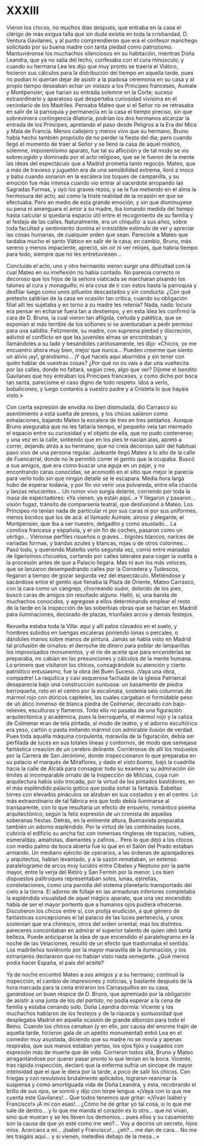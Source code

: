 # XXXIII

Vieron los chicos, no muchos días después, que entraba en la casa el clérigo de
más exigua talla que sin duda existía en toda la cristiandad, D. Ventura
Gavilanes, y al punto comprendieron que era el confesor manchego solicitado por
su buena madre con tanta piedad como patriotismo. Mantuviéronse los muchachos
silenciosos en su habitación, mientras Doña Leandra, que ya no salía del lecho,
confesaba con el cura minúsculo; y cuando su hermana Lea les dijo que muy
pronto se traería el Viático, hicieron sus cálculos para la distribución del
tiempo en aquella tarde, pues no podían ni querían dejar de asistir a la
piadosa ceremonia en su casa y al propio tiempo deseaban echar un vistazo a los
Príncipes franceses, Aumale y Montpensier, que harían su entrada solemne en la
Corte; suceso extraordinario y aparatoso que despertaba curiosidad vivísima en
el vecindario de los Madriles. Pensaba Mateo que si el Señor no se retrasaba en
salir de la parroquia y permanecía en la casa el tiempo preciso, sin que
sobreviniera contingencia dilatoria, podrían los dos hermanos alcanzar la
entrada de los Príncipes, apretando el paso desde Peligros a la Era del Mico
y Mala de Francia. Menos callejero y menos vivo que su hermano, Bruno había
hecho también propósito de no perder la fiesta del día; pero cuando llegó el
momento de traer al Señor y se llenó la casa de aquel místico, solemne,
imponentísimo aparato, fue tal su aflicción y de tal modo se vio sobrecogido
y dominado por el acto religioso, que se le fueron de la mente las ideas del
espectáculo que a Madrid prometía tanto regocijo. Mateo, que a más de travieso
y juguetón era de una sensibilidad extrema, lloró a moco y baba cuando sonaron
en la escalera los toques de campanilla, y su emoción fue más intensa cuando
vio entrar al sacerdote arropando las Sagradas Formas, y oyó los graves rezos,
y se le fue metiendo en el alma la hermosura del acto, así como la triste
realidad de la ocasión en que se efectuaba. Pero en medio de esta grande
emoción, y sin que disminuyese su pena ni amenguara el amor a su madre, iba
tomando medida del tiempo hasta calcular si quedaría espacio útil entre el
recogimiento de su familia y el festejo de las calles. Naturalmente, era un
chiquillo: a sus años, sobre toda facultad y sentimiento domina el irresistible
estímulo de ver y apreciar las cosas humanas, de cualquier orden que sean.
Pareciole a Mateo que tardaba mucho el santo Viático en salir de la casa; en
cambio, Bruno, más sereno y menos impaciente, apreció, sin oír ni ver relojes,
que habría tiempo para todo, siempre que no les entretuviesen...

Concluido el acto, uno y otro hermanito vieron surgir una dificultad con la
cual Mateo en su irreflexión no había contado. No parecía correcto ni decoroso
que los hijos de la señora viaticada se marcharan pisando los talones al cura
y monaguillo; ni era cosa de ir con estos hasta la parroquia y desfilar luego
como unos pilluelos descastados y sin conducta. ¿Con qué pretexto saldrían de
la casa en ocasión tan crítica, cuando su obligación filial allí les sujetaba
y en torno a su madre les retenía? Nada, nada: locura era pensar en echarse
fuera tan a destiempo, y en esta idea les confirmó la cara de D. Bruno, la cual
vieron tan afligida, ceñuda y patética, que se exponían al más terrible de los
sofiones si se aventuraban a pedir permiso para una salidita. Felizmente, su
madre, con suprema piedad y discreción, adivinó el conflicto en que las
juveniles almas se encontraban, y llamándoles a su lado y besándoles
cariñosamente, les dijo: «Chicos, yo me encuentro ahora muy bien, mejor que
nunca... Pueden creerme que siento un alivio ¡ay!, grandísimo... ¡Y qué hacéis
aquí aburridos y sin tener con quién hablar de vuestras cosas? ¿Por qué no os
vais a dar una vueltecita por las calles, donde no faltará, según creo, algo
que ver? Díjome el bendito Gavilanes que hoy entraban los Príncipes franceses,
y como dicho por boca tan santa, pareciome el caso digno de todo respeto. Idos
a verlo, bobalicones, y luego contaréis a vuestro padre y a Cristeta lo que
hayáis visto.»

Con cierta expresión de envidia no bien disimulada, dio Carrasco su
asentimiento a esta suelta de presos, y los chicos salieron como exhalaciones,
bajando Mateo la escalera de tres en tres peldaños. Aunque Bruno aseguraba que
no les faltaría tiempo, el pequeño veía tan mermado el espacio entre su
curiosidad y el objeto de ella, que no pudo contenerse; y una vez en la calle,
sintiendo que en los pies le nacían alas, apretó a correr, dejando atrás a su
hermano, que no creía decoroso salir del habitual paso vivo de una persona
regular. Jadeante llegó Mateo a lo alto de la calle de Fuencarral, donde no le
permitió correr el gentío que la ocupaba. Buscó a sus amigos, que era como
buscar una aguja en un pajar, y no encontrando caras conocidas, se acomodó en
el sitio que mejor le parecía para verlo todo sin que ningún detalle se le
escapara. Media hora larga hubo de esperar todavía, y por fin vio venir una
polvareda, entre ella chacós y lanzas relucientes... Un rumor vivo surgía
delante, corriendo por toda la masa de espectadores: «Ya vienen, ya están
aquí...» Y llegaron y pasaron... visión fugaz, tránsito de comparsería teatral,
que desilusionó a Mateo. Los Príncipes no tenían nada de particular ni por sus
caras ni por sus uniformes, menos bonitos que los de acá: el llamado Aumale,
airoso y elegante; el Montpensier, que iba a ser nuestro, delgadito y como
asustado... La comitiva francesa y española, y el sin fin de coches, pasaron
como un vértigo... Viéronse perfiles risueños o graves... bigotes blancos,
narices de variadas formas, y bandas azules y blancas, rojas o de otros
colorines... Pasó todo, y queriendo Mateíllo verlo segunda vez, corrió entre
manadas de ligerísimos chicuelos, cortando por calles laterales para coger la
vuelta a la procesión antes de que a Palacio llegara. Mas ni aun los más
veloces, que se lanzaron desempedrando calles por la Corredera y Tudescos,
llegaron a tiempo de gozar segunda vez del espectáculo. Metiéndose y sacándose
entre el gentío que llenaba la Plaza de Oriente, Mateo Carrasco, con la cara
como un cangrejo, chorreando sudor, dolorido de los pies, buscó caras de amigos
sin resultado alguno. Halló, sí, una banda de muchachos conocidos, y agregose
a ellos determinando emplear el resto de la tarde en la inspección de las
soberbias obras que se hacían en Madrid para iluminaciones, decorado de plazas,
triunfales arcos y demás festejos.

Revuelta estaba toda la Villa: aquí y allí palos clavados en el suelo,
y hombres subidos en luengas escaleras poniendo lonas o percales, o dándoles
manos sobre manos de pintura. Jamás se había visto en Madrid tal profusión de
ornatos: el derroche de dinero para poblar de lamparillas los improvisados
monumentos, y el río de aceite que para encenderlas se preparaba, no cabían en
las presunciones y cálculos de la mente humana. Lo primero que visitaron los
chicos, consagrándole su atención y cierto patriótico entusiasmo, fue la obra
del Buen Suceso. ¡Vaya una obra, compadre! La raquítica y casi asquerosa
fachada de la iglesia Patriarcal desaparecía bajo una construcción suntuosa: un
basamento de piedra berroqueña, roto en el centro por la escalinata, sostenía
seis columnas de mármol rojo con dóricos capiteles, las cuales cargaban el
formidable peso de un ático inmenso de blanca piedra de Colmenar, decorado con
bajo-relieves, esculturas y flameros. Todo ello no pasaba de una figuración
arquitectónica y académica, pues la berroqueña, el mármol rojo y la caliza de
Colmenar eran de tela pintada, al modo de teatro, y el adorno escultórico era
yeso, cartón o pasta imitando mármol con admirable ilusión de verdad. Pues toda
aquella máquina corpulenta, maravilla de la figuración, debía ser perfilada de
luces en sus totales líneas y contornos, de modo que semejase fantástica
creación de un cerebro delirante. Corriéronse de allí los mozuelos por la
Carrera de San Jerónimo, donde inspeccionaron lo que preparaba en su palacio el
marqués de Miraflores, y dado el *visto bueno*, bajó la cuadrilla hacia la
calle de Alcalá para consagrar todo su examen y su admiración sin límites al
incomparable ornato de la Inspección de Milicias, cuya ruin arquitectura había
sido trocada, por la virtud de los pintados bastidores, en el más espléndido
palacio gótico que podía soñar la fantasía. Esbeltas torres con elevados
pináculos se alzaban en sus costados y en el centro. Lo más extraordinario de
tal fábrica era que todo debía iluminarse al transparente, con lo que
resultaría un efecto de ensueño, romántico poema arquitectónico, según la feliz
expresión de un cronista de aquellas soberanas fiestas. Detrás, en la eminente
altura, Buenavista preparaba también un adorno espléndido. Por la virtud de las
combinadas luces, cubriría el edificio su ancha faz con inmensas ringleras de
topacios, rubíes, esmeraldas, amatistas, diamantes y zafiros... Pero lo que
dejó a los chicos con medio palmo de boca abierta fue lo que en el Salón del
Prado estaban armando. Un mediano ejército de operarios, a las órdenes de
aparejadores y arquitectos, habían levantado, y a la sazón remataban, un
extenso paralelogramo de arcos muy lucidos entre Cibeles y Neptuno por la parte
mayor, entre la verja del Retiro y San Fermín por la menor. Los bien dispuestos
palitroques representaban soles, lunas, estrellas, constelaciones, como una
parodia del sistema planetario transportado del cielo a la tierra. El adorno de
follaje en las armaduras inferiores completaba la espléndida visualidad de
aquel mágico aparato, que una vez encendido había de ser el mayor portento que
a humanos ojos pudiera ofrecerse. Discutieron los chicos entre sí, con prolija
erudición, a qué género de fantásticas concepciones el tal palacio de las luces
pertenecía, y unos sostenían que era chinesco, otros del orden oriental; mas
los distintos pareceres concordaban en admirar el superior talento de quien
ideó tanta belleza. Puede anticiparse la idea de que encendido el paralelogramo
en la noche de las Velaciones, resultó de un efecto que trastornaba el sentido.
Los madrileños tuviéronlo por la mayor maravilla de la iluminación, y los
extranjeros declararon que no habían visto nada semejante. ¿Qué menos podía
hacer España, el país del aceite?

Ya de noche encontró Mateo a sus amigos y a su hermano; continuó la inspección,
el cambio de impresiones y noticias, y bastante después de la hora marcada para
la cena entraron los Carrasquillos en su casa, ganándose un buen réspice de D.
Bruno, que apremiado por la obligación de asistir a una junta de los *del
partido*, no podía esperar a la cena de familia y estaba cenando solo. Doña
Leandra dormía: Vicente y los muchachos hablaron de los festejos y de la
riqueza y suntuosidad que desplegaba Madrid en aquella ocasión de grande
alborozo para todo el Reino. Cuando los chicos cenaban (y en ello, por causa
del enorme trajín de aquella tarde, hicieron gala de un apetito monumental)
entró Lea en el comedor muy asustada, diciendo que su madre no se movía
y apenas respiraba, que sus manos estaban yertas, los ojos fijos y cuajados con
expresión más de muerte que de vida. Corrieron todos allá, Bruno y Mateo
atragantándose por querer pasar pronto lo que tenían en la boca. Vicente, tras
rápida inspección, declaró que la enferma sufría un síncope de mayor intensidad
que el que le diera por la tarde, a poco de salir los chicos. Con friegas y con
revulsivos brutalmente aplicados, lograron reanimar la suspensa y como
amortiguada vida de Doña Leandra, y esta, recobrando el brillo de sus ojos, se
sonrió y dijo con torpe lengua: «¡Vaya con lo que me cuenta este Gavilanes!...
Que todos tenemos que gritar: «¡Vivan Isabel y Francisco!» ¡A mí con esas!...
¿Cómo he de gritar yo tal cosa, si lo que me sale de dentro... y lo que me
manda el corazón es lo otro... que no vivan, sino que mueran y se les lleven
los demonios... pues ellos y su casamiento son la causa de que yo esté como me
veo?... Voy a deciros un secreto, hijos míos. Acercaos a mí... ¡Isabel
y Francisco!... ¿eh?... me dan de cara... No me les traigáis aquí... y si
vienen, metedles debajo de la mesa...»
